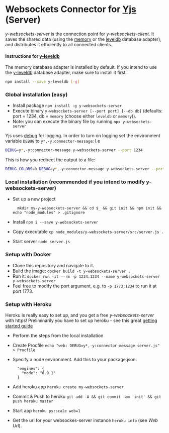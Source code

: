 # Websockets Connector for [Yjs](https://github.com/y-js/yjs) (Server)

*y-websockets-server* is the connection point for *y-websockets-client*. It saves the shared data (using the [memory](https://github.com/y-js/y-memory) or the [leveldb](https://github.com/y-js/y-leveldb) database adapter), and distributes it efficiently to all connected clients.

#### Instructions for [y-leveldb](https://github.com/y-js/y-leveldb)

The memory database adapter is installed by default. If you intend to use the [y-leveldb](https://github.com/y-js/y-leveldb) database adapter, make sure to install it first.

```sh
npm install --save y-leveldb [-g]
```

### Global installation (easy)
* Install package `npm install -g y-websockets-server`
* Execute binary `y-websockets-server [--port port] [--db db]` (defaults: port = 1234, db = `memory` (choose either `leveldb` or `memory`)).
* Note: you can execute the binary file by running `npx y-websockets-server`

Yjs uses [debug](https://github.com/visionmedia/debug) for logging. In order to
turn on logging set the environment variable `DEBUG` to `y*,-y:connector-message`: I.e

```sh
DEBUG=y*,-y:connector-message y-websockets-server --port 1234
```

This is how you redirect the output to a file:

```sh
DEBUG_COLORS=0 DEBUG=y*,-y:connector-message y-websockets-server --port 1234 > log.txt
```

### Local installation (recommended if you intend to modify y-websockets-server)

* Set up a new project

        mkdir my-y-websockets-server && cd $_ && git init && npm init && echo "node_modules" > .gitignore

* Install `npm i --save y-websockets-server`
* Copy executable `cp node_modules/y-websockets-server/src/server.js .`
* Start server `node server.js`

### Setup with Docker

* Clone this repository and navigate to it.
* Build the image: `docker build -t y-websockets-server .`
* Run it: `docker run -it --rm -p 1234:1234 --name y-websockets-server y-websockets-server`
* Feel free to modify the port argument, e.g. to `-p 1773:1234` to run it at port 1773.

### Setup with Heroku
Heroku is really easy to set up, and you get a free *y-websockets-server* with https!
Preliminarily you have to set up heroku - see this great [getting started guide](https://devcenter.heroku.com/articles/getting-started-with-nodejs#introduction)

* Perform the steps from the local installation
* Create Procfile `echo "web: DEBUG=y*,-y:connector-message server.js" > Procfile`
* Specify a node environment. Add this to your package.json:

        "engines": {
          "node": "6.9.1"
        }

* Add heroku app `heroku create my-websockets-server`
* Commit & Push to heroku `git add -A && git commit -am 'init' && git push heroku master`
* Start app `heroku ps:scale web=1`
* Get the url for your websockes-server instance `heroku info` (see *Web Url*).
